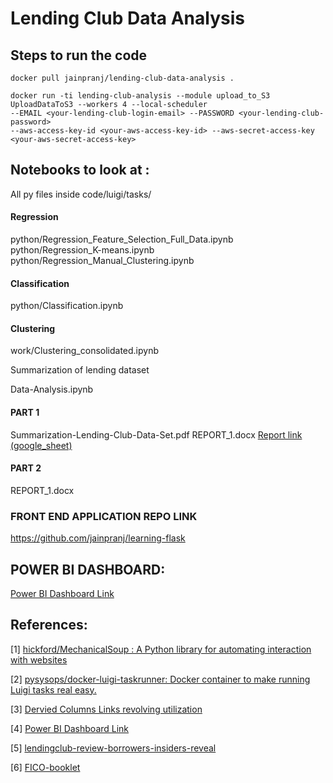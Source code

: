 # Lending Club Data Analysis

## Steps to run the code

```
docker pull jainpranj/lending-club-data-analysis .
```

```
docker run -ti lending-club-analysis --module upload_to_S3 UploadDataToS3 --workers 4 --local-scheduler 
--EMAIL <your-lending-club-login-email> --PASSWORD <your-lending-club-password> 
--aws-access-key-id <your-aws-access-key-id> --aws-secret-access-key <your-aws-secret-access-key>
```


## Notebooks to look at :
All py files inside code/luigi/tasks/

#### Regression
python/Regression_Feature_Selection_Full_Data.ipynb
python/Regression_K-means.ipynb
python/Regression_Manual_Clustering.ipynb

#### Classification
python/Classification.ipynb

#### Clustering
work/Clustering_consolidated.ipynb

Summarization of lending dataset

Data-Analysis.ipynb

#### PART 1
Summarization-Lending-Club-Data-Set.pdf
REPORT_1.docx
[Report link (google_sheet)](https://docs.google.com/document/d/1r_7PSswHTA7wRps6-sxUyaBHfU-C7mFRFr0A0iEtYc4/edit?ts=58e85a58)

#### PART 2
REPORT_1.docx

### FRONT END APPLICATION REPO LINK
https://github.com/jainpranj/learning-flask

## POWER BI DASHBOARD:
[Power BI Dashboard Link](https://app.powerbi.com/view?r=eyJrIjoiY2ZjOGYyYTMtZDI1MS00ZThlLTlhN2YtZGMwYWU5YjUzNjk0IiwidCI6IjZhYmZjNzNmLWRhNjQtNDEzNy05ZjlmLTE1ZmFhZTU2ZjY4NSIsImMiOjN9)
## References:

[1] [hickford/MechanicalSoup : A Python library for automating interaction with websites](https://github.com/hickford/MechanicalSoup) 

[2] [pysysops/docker-luigi-taskrunner: Docker container to make running Luigi tasks real easy.]( https://github.com/pysysops/docker-luigi-taskrunner)

[3] [Dervied Columns Links revolving utilization](http://blog.credit.com/2013/04/what-is-revolving-utilization-65530/)

[4] [Power BI Dashboard Link](https://app.powerbi.com/view?r=eyJrIjoiY2ZjOGYyYTMtZDI1MS00ZThlLTlhN2YtZGMwYWU5YjUzNjk0IiwidCI6IjZhYmZjNzNmLWRhNjQtNDEzNy05ZjlmLTE1ZmFhZTU2ZjY4NSIsImMiOjN9)

[5] [lendingclub-review-borrowers-insiders-reveal](http://www.magnifymoney.com/blog/personal-loans/lendingclub-review-borrowers-insiders-reveal578301843)

[6] [FICO-booklet](https://www.credco.com/assets/pdfs/datasheets/FICO-booklet.pdf)



